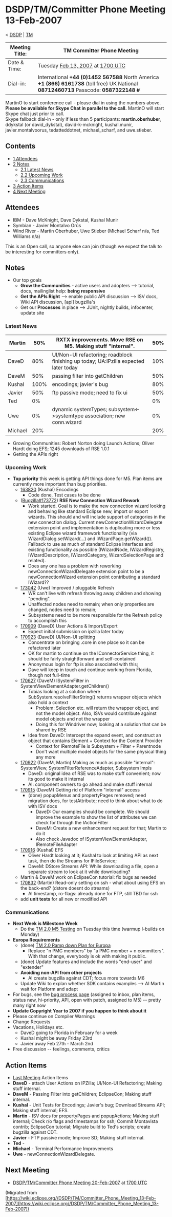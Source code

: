 

DSDP/TM/Committer Phone Meeting 13-Feb-2007
===========================================

< [DSDP](./DSDP "DSDP")‎ | [TM](./TM "DSDP/TM")

| Meeting Title: | **TM Committer Phone Meeting** |
| --- | --- |
| Date & Time: | Tuesday [Feb 13, 2007](./index.php?title=Feb_13,_2007&action=edit&redlink=1 "Feb 13, 2007 (page does not exist)") at [1700 UTC](http://www.timeanddate.com/worldclock/meetingdetails.html?year=2007&month=2&day=13&hour=17&min=00&sec=0&p1=224&p2=159&p3=250&p4=136&p5=223&iv=1800) |
| Dial-in: | International **+44 (0)1452 567588**   North America **+1 (866) 6161738** (toll free)   UK National **08712460713**   Passcode: **0587322148 #** |

MartinO to start conference call - please dial in using the numbers above.  
**Please be available for Skype Chat in parallel to the call.** MartinO will start Skype chat just prior to call.  
Skype fallback dial-in - only if less than 5 participants: **martin.oberhuber**, ddykstal (or david\_dykstal), david-k-mcknight, kushal.munir, javier.montalvoorus, tedatteddotnet, michael\_scharf, and uwe.stieber.  

Contents
--------

*   [1 Attendees](#Attendees)
*   [2 Notes](#Notes)
    *   [2.1 Latest News](#Latest-News)
    *   [2.2 Upcoming Work](#Upcoming-Work)
    *   [2.3 Communications](#Communications)
*   [3 Action Items](#Action-Items)
*   [4 Next Meeting](#Next-Meeting)

Attendees
---------

*   IBM - Dave McKnight, Dave Dykstal, Kushal Munir
*   Symbian - Javier Montalvo Orús
*   Wind River - Martin Oberhuber, Uwe Stieber (Michael Scharf n/a, Ted Williams n/a)

This is an Open call, so anyone else can join (though we expect the talk to be interesting for committers only).

Notes
-----

*   Our top goals
    *   **Grow the Communities** \- active users and adopters --> tutorial, docs, mailinglist help: **being responsive**
    *   **Get the APIs Right** --\> enable public API discussion --> ISV docs, Wiki API discussion, \[api\] bugzilla's
    *   Get our **Processes** in place --> JUnit, nightly builds, infocenter, update site

### Latest News

| Martin | 50% | RXTX improvements. Move RSE on M5. Making stuff "internal". | 50% |
| --- | --- | --- | --- |
| DaveD | 80% | UI/Non-UI refactoring; roadblock finishing up today; UA:IPzilla expected later today | 10% |
| DaveM | 50% | passing filter into getChildren | 50% |
| Kushal | 100% | encodings; javier's bug | 80% |
| Javier | 50% | ftp passive mode; need to fix ui | 50% |
| Ted | 0% |  | 0% |
| Uwe | 0% | dynamic systemTypes; subsystem<->systemtype association; new conn.wizard | 0% |
| Michael | 20% |  | 20% |

*   Growing Communities: Robert Norton doing Launch Actions; Oliver Hardt doing EFS; 1245 downloads of RSE 1.0.1
*   Getting the APIs right

### Upcoming Work

*   **Top priority** this week is getting API things done for M5. Plan items are currently more important than bug priorities.
    *   [163820](https://bugs.eclipse.org/bugs/show_bug.cgi?id=163820) (Kushal) Encodings
        *   Code done, Test cases to be done
    *   ([Bugzilla#173772](https://bugs.eclipse.org/bugs/show_bug.cgi?id=173772)) **RSE New Connection Wizard Rework**
        *   Work started. Goal is to make the new connection wizard looking and behaving like standard Eclipse new, import or export wizards. This should and will include support of categories in the new connection dialog. Current newConnectionWizardDelegate extension point and implementation is duplicating more or less existing Eclipse wizard framework functionality (via WizardDialog.setWizard(...) and IWizardPage.getWizard()). Fallback to use as much of standard Eclipse interfaces and existing functionality as possible (IWizardNode, IWizardRegistry, IWizardDescription, IWizardCategory, WizardSelectionPage and related).
        *   Does any one has a problem with reworking newConnectionWizardDelegate extension point to be a newConnectionWizard extension point contributing a standard IWizard??
    *   [173042](https://bugs.eclipse.org/bugs/show_bug.cgi?id=173042) (Uwe) Improved / pluggable Refresh
        *   WR can't live with refresh throwing away children and showing "pending".
        *   Unaffected nodes need to remain; when only properties are changed, nodes need to remain;
        *   Subsystems need to be more responsible for the Refresh policy to accomplish this
    *   [170909](https://bugs.eclipse.org/bugs/show_bug.cgi?id=170909) (DaveD) User Actions & Import/Export
        *   Expect initial submission on ipzilla later today
    *   [170923](https://bugs.eclipse.org/bugs/show_bug.cgi?id=170923) (DaveD) UI/Non-UI splitting
        *   Concentrate on bringing .core in one place so it can be refactored later
        *   OK for martin to continue on the IConnectorService thing, it should be fairly straightforward and self-contained
        *   Anonymous login for ftp is also associated with this;
        *   Dave will keep in touch and continue working from Florida, though not full-time
    *   [170627](https://bugs.eclipse.org/bugs/show_bug.cgi?id=170627) (DaveM) ISystemFilter in SystemViewElementAdapter.getChildren()
        *   Tobias looking at a solution where SubSystem.resolveFilterString() returns wrapper objects which also hold a context
            *   Problem: Selection etc. will return the wrapper object, and not the model object. Also, ISVs would contribute against model objects and not the wrapper
            *   Doing this for Windriver now; looking at a solution that can be shared by RSE
        *   Idea from DaveD: Intercept the expand event, and construct an object that contains Element + Context for the Content Provider
            *   Context for IRemoteFile is Subsystem + Filter + Parentnode
            *   Don't want multiple model objects for the same physical thing any more
    *   [170922](https://bugs.eclipse.org/bugs/showdependencytree.cgi?id=170922) (DaveM, Martin) Making as much as possible "internal": SystemView, SystemFilterReferenceAdapter, Subsystem Impls
        *   DaveD: original idea of RSE was to make stuff convenient; now its good to make it internal
        *   AI: component owners to go ahead and make stuff internal
    *   [170915](https://bugs.eclipse.org/bugs/showdependencytree.cgi?id=170915) (DaveM) Getting rid of Platform "internal" access
        *   (done) popupMenus and propertyPages removed; need migration docs, for testAttribute; need to think about what to do with ISV docs
            *   DaveD: Our examples should be complete. We should improve the example to show the list of attributes we can check for through the IActionFilter
            *   DaveM: Create a new enhancement request for that; Martin to do it
            *   Also check Javadoc of ISystemViewElementAdapter, IRemoteFileAdapter
    *   [170916](https://bugs.eclipse.org/bugs/show_bug.cgi?id=170916) (Kushal) EFS
        *   Oliver Hardt looking at it; Kushal to look at limiting API as next task, then do the Streams for IFileService;
        *   DaveM: DStore Streams API: While downloading a file, open a separate stream to look at it while downloading?
    *   Martin & DaveM work on EclipseCon tutorial: fix bugs as needed
    *   [170832](https://bugs.eclipse.org/bugs/show_bug.cgi?id=170832) (Martin) Read-only setting on ssh - what about using EFS on the back-end? (dstore doesnt do streams)
        *   AI timestamp, ro-flags: already done for FTP, still TBD for ssh
    *   add **unit tests** for all new or modified API

### Communications

*   **Next Week is Milestone Week**
    *   Do the [TM 2.0 M5 Testing](./TM_2.0_M5_Testing "TM 2.0 M5 Testing") on Tuesday this time (warmup I-builds on Monday)
*   **Europa Requirements**
    *   (done) [TM 2.0 Ramp down Plan for Europa](./TM_2.0_Ramp_down_Plan_for_Europa "TM 2.0 Ramp down Plan for Europa")
        *   Replace "n PMC members" by "a PMC member + n committers". With that change, everybody is ok with making it public.
    *   (done) Update features and include the words "end-user" and "extender"
    *   **Avoiding non-API from other projects**
        *   AI create bugzilla against CDT; focus more towards M6
    *   Update Wiki to explan whether SDK contains examples --> AI Martin wait for Platform and adapt
*   For bugs, see the [bug process page](https://www.eclipse.org/dsdp/tm/development/bug_process.php) (assigned to inbox, plan items, status new, hi-priority, API, open with patch, assigned to M5) -- pretty many right now
*   **Update Copyright Year to 2007 if you happen to think about it**
*   Please continue on Compiler Warnings
*   Change Requests
*   Vacations, Holidays etc.
    *   DaveD going to Florida in February for a week
    *   Kushal might be away Friday 23rd
    *   Javier away Feb 27th - March 2nd
*   Free discussion -- feelings, comments, critics

Action Items
------------

*   [Last Meeting](./Committer_Phone_Meeting_6-Feb-2007#Action_Items "DSDP/TM/Committer Phone Meeting 6-Feb-2007") Action Items
*   **DaveD** \- attach User Actions on IPZilla; UI/Non-UI Refactoring; Making stuff internal.
*   **DaveM** \- Passing Filter into getChildren; EclipseCon; Making stuff internal.
*   **Kushal** \- Unit Tests for Encodings; Javier's bug; Download Streams API; Making stuff internal; EFS.
*   **Martin** \- ISV docs for propertyPages and popupActions; Making stuff internal; Check r/o flags and timestamps for ssh; Commit Montavista contrib; EclipseCon tutorial; Migrate build to Ted's scripts; create bugzilla against CDT.
*   **Javier** \- FTP passive mode; Improve SD; Making stuff internal.
*   **Ted** -
*   **Michael** \- Terminal Performance Improvements
*   **Uwe** \- newConnectionWizardDelegate.

Next Meeting
------------

*   [DSDP/TM/Committer Phone Meeting 20-Feb-2007](./Committer_Phone_Meeting_20-Feb-2007 "DSDP/TM/Committer Phone Meeting 20-Feb-2007") at [1700 UTC](http://www.timeanddate.com/worldclock/meetingdetails.html?year=2007&month=2&day=20hour=17&min=00&sec=0&p1=224&p2=159&p3=250&p4=136&p5=223&iv=1800)


(Migrated from [https://wiki.eclipse.org//DSDP/TM/Committer_Phone_Meeting_13-Feb-2007](https://wiki.eclipse.org//DSDP/TM/Committer_Phone_Meeting_13-Feb-2007))